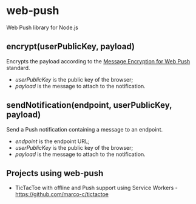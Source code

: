 # web-push
Web Push library for Node.js

## encrypt(userPublicKey, payload)

Encrypts the payload according to the [Message Encryption for Web Push](https://tools.ietf.org/html/draft-thomson-webpush-encryption-00) standard.
- *userPublicKey* is the public key of the browser;
- *payload* is the message to attach to the notification.

## sendNotification(endpoint, userPublicKey, payload)

Send a Push notification containing a message to an endpoint.
- *endpoint* is the endpoint URL;
- *userPublicKey* is the public key of the browser;
- *payload* is the message to attach to the notification.

## Projects using web-push

- TicTacToe with offline and Push support using Service Workers - https://github.com/marco-c/tictactoe

